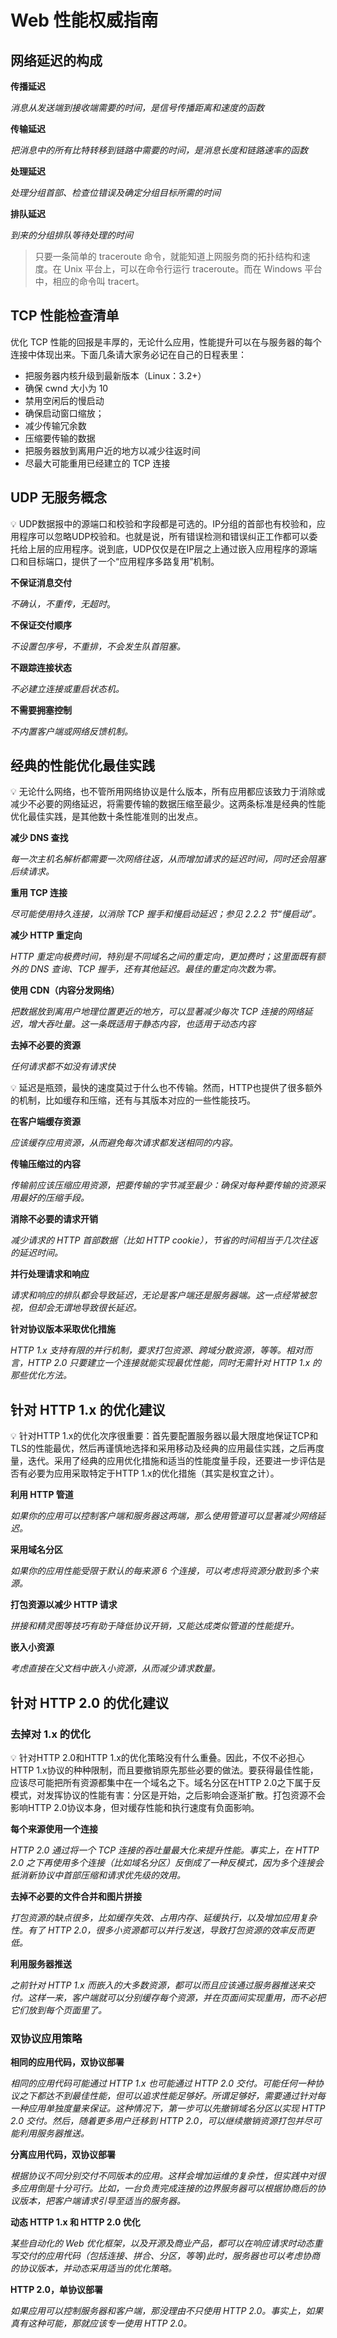 # Web 性能权威指南

## 网络延迟的构成

**传播延迟**

_消息从发送端到接收端需要的时间，是信号传播距离和速度的函数_

**传输延迟**

_把消息中的所有比特转移到链路中需要的时间，是消息长度和链路速率的函数_

**处理延迟**

_处理分组首部、检查位错误及确定分组目标所需的时间_

**排队延迟**

_到来的分组排队等待处理的时间_

> 只要一条简单的 traceroute 命令，就能知道上网服务商的拓扑结构和速度。在 Unix 平台上，可以在命令行运行 traceroute。而在 Windows 平台中，相应的命令叫 tracert。

## TCP 性能检查清单

优化 TCP 性能的回报是丰厚的，无论什么应用，性能提升可以在与服务器的每个连接中体现出来。下面几条请大家务必记在自己的日程表里：

- 把服务器内核升级到最新版本（Linux：3.2+）
- 确保 cwnd 大小为 10
- 禁用空闲后的慢启动
- 确保启动窗口缩放；
- 减少传输冗余数
- 压缩要传输的数据
- 把服务器放到离用户近的地方以减少往返时间
- 尽最大可能重用已经建立的 TCP 连接

## UDP 无服务概念

<aside>
💡 UDP数据报中的源端口和校验和字段都是可选的。IP分组的首部也有校验和，应用程序可以忽略UDP校验和。也就是说，所有错误检测和错误纠正工作都可以委托给上层的应用程序。说到底，UDP仅仅是在IP层之上通过嵌入应用程序的源端口和目标端口，提供了一个“应用程序多路复用”机制。

</aside>

**不保证消息交付**

_不确认，不重传，无超时_。

**不保证交付顺序**

_不设置包序号，不重排，不会发生队首阻塞。_

**不跟踪连接状态**

_不必建立连接或重启状态机。_

**不需要拥塞控制**

_不内置客户端或网络反馈机制。_

## 经典的性能优化最佳实践

<aside>
💡 无论什么网络，也不管所用网络协议是什么版本，所有应用都应该致力于消除或减少不必要的网络延迟，将需要传输的数据压缩至最少。这两条标准是经典的性能优化最佳实践，是其他数十条性能准则的出发点。

</aside>

**减少 DNS 查找**

_每一次主机名解析都需要一次网络往返，从而增加请求的延迟时间，同时还会阻塞后续请求。_

**重用 TCP 连接**

_尽可能使用持久连接，以消除 TCP 握手和慢启动延迟；参见 2.2.2 节“慢启动”。_

**减少 HTTP 重定向**

_HTTP 重定向极费时间，特别是不同域名之间的重定向，更加费时；这里面既有额外的 DNS 查询、TCP 握手，还有其他延迟。最佳的重定向次数为零。_

**使用 CDN（内容分发网络）**

_把数据放到离用户地理位置更近的地方，可以显著减少每次 TCP 连接的网络延迟，增大吞吐量。这一条既适用于静态内容，也适用于动态内容_

**去掉不必要的资源**

_任何请求都不如没有请求快_

<aside>
💡 延迟是瓶颈，最快的速度莫过于什么也不传输。然而，HTTP也提供了很多额外的机制，比如缓存和压缩，还有与其版本对应的一些性能技巧。

</aside>

**在客户端缓存资源**

_应该缓存应用资源，从而避免每次请求都发送相同的内容。_

**传输压缩过的内容**

_传输前应该压缩应用资源，把要传输的字节减至最少：确保对每种要传输的资源采用最好的压缩手段。_

**消除不必要的请求开销**

_减少请求的 HTTP 首部数据（比如 HTTP cookie），节省的时间相当于几次往返的延迟时间。_

**并行处理请求和响应**

_请求和响应的排队都会导致延迟，无论是客户端还是服务器端。这一点经常被忽视，但却会无谓地导致很长延迟。_

**针对协议版本采取优化措施**

_HTTP 1.x 支持有限的并行机制，要求打包资源、跨域分散资源，等等。相对而言，HTTP 2.0 只要建立一个连接就能实现最优性能，同时无需针对 HTTP 1.x 的那些优化方法。_

## 针对 HTTP 1.x 的优化建议

<aside>
💡 针对HTTP 1.x的优化次序很重要：首先要配置服务器以最大限度地保证TCP和TLS的性能最优，然后再谨慎地选择和采用移动及经典的应用最佳实践，之后再度量，迭代。采用了经典的应用优化措施和适当的性能度量手段，还要进一步评估是否有必要为应用采取特定于HTTP 1.x的优化措施（其实是权宜之计）。

</aside>

**利用 HTTP 管道**

_如果你的应用可以控制客户端和服务器这两端，那么使用管道可以显著减少网络延迟。_

**采用域名分区**

_如果你的应用性能受限于默认的每来源 6 个连接，可以考虑将资源分散到多个来源。_

**打包资源以减少 HTTP 请求**

_拼接和精灵图等技巧有助于降低协议开销，又能达成类似管道的性能提升。_

**嵌入小资源**

_考虑直接在父文档中嵌入小资源，从而减少请求数量。_

## 针对 HTTP 2.0 的优化建议

### 去掉对 1.x 的优化

<aside>
💡 针对HTTP 2.0和HTTP 1.x的优化策略没有什么重叠。因此，不仅不必担心HTTP 1.x协议的种种限制，而且要撤销原先那些必要的做法。要获得最佳性能，应该尽可能把所有资源都集中在一个域名之下。域名分区在HTTP 2.0之下属于反模式，对发挥协议的性能有害：分区是开始，之后影响会逐渐扩散。打包资源不会影响HTTP 2.0协议本身，但对缓存性能和执行速度有负面影响。

</aside>

**每个来源使用一个连接**

_HTTP 2.0 通过将一个 TCP 连接的吞吐量最大化来提升性能。事实上，在 HTTP 2.0 之下再使用多个连接（比如域名分区）反倒成了一种反模式，因为多个连接会抵消新协议中首部压缩和请求优先级的效用。_

**去掉不必要的文件合并和图片拼接**

_打包资源的缺点很多，比如缓存失效、占用内存、延缓执行，以及增加应用复杂性。有了 HTTP 2.0，很多小资源都可以并行发送，导致打包资源的效率反而更低。_

**利用服务器推送**

_之前针对 HTTP 1.x 而嵌入的大多数资源，都可以而且应该通过服务器推送来交付。这样一来，客户端就可以分别缓存每个资源，并在页面间实现重用，而不必把它们放到每个页面里了。_

### 双协议应用策略

**相同的应用代码，双协议部署**

_相同的应用代码可能通过 HTTP 1.x 也可能通过 HTTP 2.0 交付。可能任何一种协议之下都达不到最佳性能，但可以追求性能足够好。所谓足够好，需要通过针对每一种应用单独度量来保证。这种情况下，第一步可以先撤销域名分区以实现 HTTP 2.0 交付。然后，随着更多用户迁移到 HTTP 2.0，可以继续撤销资源打包并尽可能利用服务器推送。_

**分离应用代码，双协议部署**

_根据协议不同分别交付不同版本的应用。这样会增加运维的复杂性，但实践中对很多应用倒是十分可行。比如，一台负责完成连接的边界服务器可以根据协商后的协议版本，把客户端请求引导至适当的服务器。_

**动态 HTTP 1.x 和 HTTP 2.0 优化**

_某些自动化的 Web 优化框架，以及开源及商业产品，都可以在响应请求时动态重写交付的应用代码（包括连接、拼合、分区，等等)此时，服务器也可以考虑协商的协议版本，并动态采用适当的优化策略。_

**HTTP 2.0，单协议部署**

_如果应用可以控制服务器和客户端，那没理由不只使用 HTTP 2.0。事实上，如果真有这种可能，那就应该专一使用 HTTP 2.0。_
